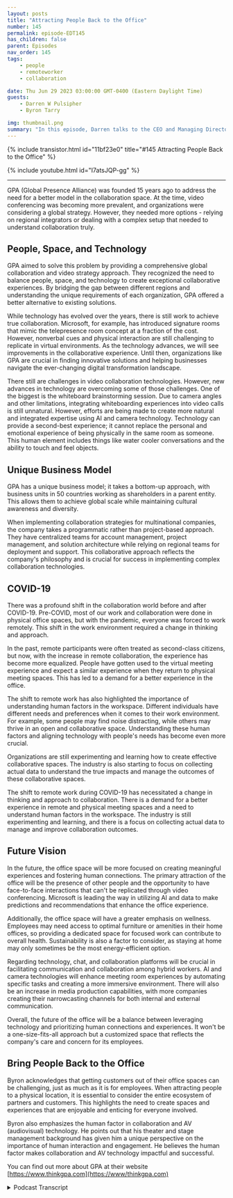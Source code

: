 ```yaml
---
layout: posts
title: "Attracting People Back to the Office"
number: 145
permalink: episode-EDT145
has_children: false
parent: Episodes
nav_order: 145
tags:
    - people
    - remoteworker
    - collaboration

date: Thu Jun 29 2023 03:00:00 GMT-0400 (Eastern Daylight Time)
guests:
    - Darren W Pulsipher
    - Byron Tarry

img: thumbnail.png
summary: "In this episode, Darren talks to the CEO and Managing Director of GPA about the role that collaboration innovation plays in bringing people back into the office and why people need face-to-face interaction."
---
```


{% include transistor.html id="11bf23e0" title="#145 Attracting People Back to the Office" %}

{% include youtube.html id="I7atsJQP-gg" %}

---

GPA (Global Presence Alliance) was founded 15 years ago to address the need for a better model in the collaboration space. At the time, video conferencing was becoming more prevalent, and organizations were considering a global strategy. However, they needed more options - relying on regional integrators or dealing with a complex setup that needed to understand collaboration truly.

## People, Space, and Technology

GPA aimed to solve this problem by providing a comprehensive global collaboration and video strategy approach. They recognized the need to balance people, space, and technology to create exceptional collaborative experiences. By bridging the gap between different regions and understanding the unique requirements of each organization, GPA offered a better alternative to existing solutions.

While technology has evolved over the years, there is still work to achieve true collaboration. Microsoft, for example, has introduced signature rooms that mimic the telepresence room concept at a fraction of the cost. However, nonverbal cues and physical interaction are still challenging to replicate in virtual environments. As the technology advances, we will see improvements in the collaborative experience. Until then, organizations like GPA are crucial in finding innovative solutions and helping businesses navigate the ever-changing digital transformation landscape.

There still are challenges in video collaboration technologies. However, new advances in technology are overcoming some of those challenges. One of the biggest is the whiteboard brainstorming session.   Due to camera angles and other limitations, integrating whiteboarding experiences into video calls is still unnatural. However, efforts are being made to create more natural and integrated expertise using AI and camera technology. Technology can provide a second-best experience; it cannot replace the personal and emotional experience of being physically in the same room as someone. This human element includes things like water cooler conversations and the ability to touch and feel objects.

## Unique Business Model

GPA has a unique business model; it takes a bottom-up approach, with business units in 50 countries working as shareholders in a parent entity. This allows them to achieve global scale while maintaining cultural awareness and diversity.

When implementing collaboration strategies for multinational companies, the company takes a programmatic rather than project-based approach. They have centralized teams for account management, project management, and solution architecture while relying on regional teams for deployment and support. This collaborative approach reflects the company's philosophy and is crucial for success in implementing complex collaboration technologies.

## COVID-19

There was a profound shift in the collaboration world before and after COVID-19. Pre-COVID, most of our work and collaboration were done in physical office spaces, but with the pandemic, everyone was forced to work remotely. This shift in the work environment required a change in thinking and approach.

In the past, remote participants were often treated as second-class citizens, but now, with the increase in remote collaboration, the experience has become more equalized. People have gotten used to the virtual meeting experience and expect a similar experience when they return to physical meeting spaces. This has led to a demand for a better experience in the office.

The shift to remote work has also highlighted the importance of understanding human factors in the workspace. Different individuals have different needs and preferences when it comes to their work environment. For example, some people may find noise distracting, while others may thrive in an open and collaborative space. Understanding these human factors and aligning technology with people's needs has become even more crucial.

Organizations are still experimenting and learning how to create effective collaborative spaces. The industry is also starting to focus on collecting actual data to understand the true impacts and manage the outcomes of these collaborative spaces.

The shift to remote work during COVID-19 has necessitated a change in thinking and approach to collaboration. There is a demand for a better experience in remote and physical meeting spaces and a need to understand human factors in the workspace. The industry is still experimenting and learning, and there is a focus on collecting actual data to manage and improve collaboration outcomes.

## Future Vision
In the future, the office space will be more focused on creating meaningful experiences and fostering human connections. The primary attraction of the office will be the presence of other people and the opportunity to have face-to-face interactions that can't be replicated through video conferencing. Microsoft is leading the way in utilizing AI and data to make predictions and recommendations that enhance the office experience.

Additionally, the office space will have a greater emphasis on wellness. Employees may need access to optimal furniture or amenities in their home offices, so providing a dedicated space for focused work can contribute to overall health. Sustainability is also a factor to consider, as staying at home may only sometimes be the most energy-efficient option.

Regarding technology, chat, and collaboration platforms will be crucial in facilitating communication and collaboration among hybrid workers. AI and camera technologies will enhance meeting room experiences by automating specific tasks and creating a more immersive environment. There will also be an increase in media production capabilities, with more companies creating their narrowcasting channels for both internal and external communication.

Overall, the future of the office will be a balance between leveraging technology and prioritizing human connections and experiences. It won't be a one-size-fits-all approach but a customized space that reflects the company's care and concern for its employees.

## Bring People Back to the Office
Byron acknowledges that getting customers out of their office spaces can be challenging, just as much as it is for employees. When attracting people to a physical location, it is essential to consider the entire ecosystem of partners and customers. This highlights the need to create spaces and experiences that are enjoyable and enticing for everyone involved.

Byron also emphasizes the human factor in collaboration and AV (audiovisual) technology. He points out that his theater and stage management background has given him a unique perspective on the importance of human interaction and engagement. He believes the human factor makes collaboration and AV technology impactful and successful.

You can find out more about GPA at their website [https://www.thinkgpa.com](https://www/thinkgpa.com)



<details>
<summary> Podcast Transcript </summary>

<p>﻿1</p>
<p>Hello, this is Darren</p>
<p>Pulsipher, chief solution,architect of public sector at Intel.</p>
<p>And welcome to Embracing</p>
<p>Digital Transformation,where we investigate effective change,leveragingpeople, process and technology.</p>
<p>On today's episode in taking workersback to the Office through collaborationwith special guest</p>
<p>Byron Tarry, CEO and managingdirector of GPA.</p>
<p>Byron, welcome to the show.</p>
<p>Thank you. Excited to be here.</p>
<p>Hey, we had an interesting conversation.</p>
<p>Where was a couple of weeks ago?</p>
<p>First time I met you guys. Yeah.</p>
<p>And you guys have an interesting approachto two things.</p>
<p>But before we get to talking about GPAand and all that,tell me a little bit about yourselfand your background.</p>
<p>Well, as as many in this industry,</p>
<p>I guess,came fromfrom a bit of a creative background.</p>
<p>So I came from a theater side of things,stage management.</p>
<p>And as you might guess from the accentfrom.</p>
<p>We're a little further afieldthan the North America.</p>
<p>I originally grew up, spentthe first half of my life in Australia andbut the theater world's not exactlythe place to make your fortune, I suppose.</p>
<p>And, and so like a lot in the industry,lots of musicians and so onthat found a way to find the creative,find the teamwork, find the technology andyou know in a day job and, and ended upin, in the audiovisual collaboration space.</p>
<p>So I guess that's that's mean that'san interesting backgroundbecause theater management is a lotlike collaborationin in corporate America, right?</p>
<p>Yeah, absolutely.</p>
<p>You know, particularly in stagemanagement, you, you you are controllingall the elements from thefrom the actors to the technology.</p>
<p>Yeah.</p>
<p>To the to the front of house and so on.</p>
<p>So lots of elements going on there.</p>
<p>And that really in many ways in thein our industrythat people space and technologyalignment is, is really thewhat we've talked aboutfor probably a decade or more ofyou have to get that balancebetween the three right to to makeexceptional collaborative experiences.</p>
<p>And so drawing on that,</p>
<p>I mean, I even had a six monthstint of studying architecturein, in, in universitybefore heading towards the theater spaceand years.</p>
<p>So kind of balanced all those elementsof people, space and technology I guessnow that that's pretty fascinatingbecause you run into alldifferent types of people in high techpeople with a theater background.</p>
<p>I never would have thought theaterin collaboration,but totally makes sensewhen you think about.</p>
<p>And so tell me a little bityou guys got GPA.</p>
<p>I mean, why why did you start GPA?</p>
<p>What's the whole back back story on GPAitself?</p>
<p>Yeah, I actually realizedlast week was 15 years ago.</p>
<p>It's like after I'd show last weekand it was actually 15 years agolast weekthat that the the organization began.</p>
<p>But it began for some context.</p>
<p>And those that have been around fora few years, like you and I might rememberwhen Cisco acquired a company called</p>
<p>Tandberg and Tambo, who one of the leadersin video conferencing.</p>
<p>And and 15 years ago we we figured thatthat was the the big moment.</p>
<p>Suddenly Ivy would go from fromthis sort of side thing not on my networkas as some of the IP convergencewas just beginning to now Cisco,a market maker, had stepped into the spaceand the boom was going to happen.</p>
<p>While it probably took another 12 yearsbefore</p>
<p>Kyoto came alongtill really that that boom occurred.</p>
<p>But what what shifted 15 years agowas was this collaboration spacestarting to shift from a more real estateproject centric environment?</p>
<p>Build a new building,woke up with some meeting rooms in.</p>
<p>But that was that tended to benot necessarily linked to a globalstrategy but but as videoconferencingthis was taking more hold and Ciscobrought some credibility to that.</p>
<p>Suddenly organizations were startingto think about a global strategy.</p>
<p>So obviouslythe accompanying piece for a startwas about connecting those further afield.</p>
<p>And and at the time,you really had two choices.</p>
<p>You went to a regional integratorwho kind of picked up the phonearound the world and hopedthat they might find a kindred spiritto be able to help them.</p>
<p>When you went to the spacethat really didn't understandcollaboration, you often actually ended upwith a room with with a roomin a box from Cisco on one endand this complex ivy on the other.</p>
<p>And we felt there was a better modelthat was required.</p>
<p>And in fact, as I was saying to youbefore, even as late as 2018,for us to do a study in suggestsof 96% of the enterprise customersthey interviewed were happy with theirtheir collaboration and video strategy.</p>
<p>So, yeah, whenever you seethat sort of dissatisfaction, alwaysan opportunity for an entrepreneur,for entrepreneurial ism, I guess.</p>
<p>Yeah,we really wanted to try and solve that.</p>
<p>That problembecausethe be unique and</p>
<p>I guess we can jump into that if you want.</p>
<p>Yeah I so I remember,</p>
<p>I remember the first collaboration room</p>
<p>I went into it was a Cisco roomand I was managing a team in India.</p>
<p>So we set it up so that the tail,it was kind of hokey to tell youthe truth.</p>
<p>Right?</p>
<p>Big screens and cameras everywhere,but it looked likeyou were all sitting at the same tablebecause they made the tablego into the screen.</p>
<p>The whole concept.</p>
<p>Yeah, but what I what I realizedwhen I actually finally went outand visitedthese people that worked for me,</p>
<p>I already knew them,right?</p>
<p>Because I was used to sitting at a table,even though it was a virtual table, was,you know, there was a bunch of lightingand everything was an unnatural.</p>
<p>But I knew who they werebecause I could see them.</p>
<p>And that collaboration really did happen.</p>
<p>A But that was a super expensiveand time consuming effortto put that thing together.</p>
<p>And, and,you know, there weren't very many,there was only one roomin, in, in California and one in</p>
<p>Bangalore, India.</p>
<p>You know, back then that telepresencepremise was a three or four or$500,000 room.</p>
<p>Oh, yeah,you got to get around comes aroundthose telepresence rooms had that thatthat table structure that sort of createdthe across the table model.</p>
<p>Well what what Microsoftnow doing with their signature roomsin the front rowexperiences is tell me exactlyback to that that same kind of premiseonly a 10th of the cost.</p>
<p>But yeah and well and then there's there'salso that's just non-verbal.</p>
<p>One of the things I really miss is truecollaboration.</p>
<p>We don't have this true truecollaboration, collaboration yet.</p>
<p>I dida whiteboard sessionwith a colleague of mine back East.</p>
<p>I'm on the West Coastin in the United Statesand it was still kind of hokey, right?</p>
<p>He was on video.</p>
<p>I was on video,but we wanted a whiteboard stuff andwe couldn't take the pen from each otherand we couldn't jab each other.</p>
<p>You know, we couldn't say, Moveout of my way, I'm going to do this part.</p>
<p>It's still not the same as beingin the room with each other right now.</p>
<p>Look,</p>
<p>I think this there's two elements to that.</p>
<p>The first, I'll say from a technologystandpoint is, is I think that'sthat's still evolving.</p>
<p>I mean, Microsoft came out with somea few years back and that kind ofchanged the paradigm a little bit,created a bit of a new market.</p>
<p>But I was having this discussion last weekactually with some of Microsoft peoplethat that that that premiseof your video experienceand your whiteboarding experiencebeing integratedin one of the front of the room is stillstill not natural because you've got theseweird camera angles and so on.</p>
<p>There is some work that's happeningnow amongst a number of the the,the sort of leading industryvendorsand so on that that's starting to pushthat sort of integrated experiencebetween side of wallwhiteboarding experienceand front of wall.</p>
<p>And there's a whole lot of stuffgoing on around AI and camera twoto sort of create a produced experiencethat does make some of that more natural.</p>
<p>But I think the the counter to thatand it kind of talks to theto the strugglesthat are going on in the industryat the moment is that in the worldat the moment, in the enterprise spaceof of bringing stuff to the officeas opposed to living that that experiencewe live for a few years with code isis the still an elementwhen you got to to Indiathose those years back there was stillan element of the personal relationalthere was still a missing elementthat you couldn't simply replaceby being across the across a video screen.</p>
<p>Whether that was going out for a beerat the end of the day,you know, the watercooler conversationor just justthat sort of emotional experienceof being physically in a room as well.</p>
<p>And so I think thoseare the canvas. We can alwayswe can always try andsort of createthat second best experience.</p>
<p>And we need to makewe need to to to make surethat we optimize that as much as possible.</p>
<p>But we can't lose sight of the factthat still there's still thathuman element in all of usthat that likes to touch and feel andand be in the same roomwith someone as well.</p>
<p>And I think that's that balancethat we're trying to,you know,still try to find a little bitbecause there reallyis no best practice in it right now.</p>
<p>It's also new in this postcode environment that is stilland strugglingto figure out what that mouth is.</p>
<p>Yeah, you keep mentioning</p>
<p>COVID, so let's talk pre-COVID.</p>
<p>When you guys were focusing oncollaboration technologies,your main customer base was all globalglobal companies, right?</p>
<p>Primarily trying to collaboratewith their internal and customers.</p>
<p>Is that what the main focus was?</p>
<p>Well, certainly.</p>
<p>I mean, GPS has being builtfrom an enterprise standpoint.</p>
<p>Primarily it washow do we solve this this global premiseand take the I mean, it's complexenough to deal with thatpeople space technology aloneand in a in a domestic capacity,let alone when you addall the complexities of globaland cultural and geographical and so on.</p>
<p>So certainly we've been built for thatat in solving that global element.</p>
<p>But that doesn't mean that 90%of our business doesn't come from domesticand that could be servingas an educational customer,that could be serving a sports venue,that could be serving a broadcastproductionenvironment and so on as well. But,but yeah, certainly that that sort ofcritical factor that thatthat we look at ishow do you scale this globally.</p>
<p>So when we first talked,</p>
<p>I loved your business model,the whole conceptbecause you said act globally.</p>
<p>No way, think globally, actlocally, right?</p>
<p>That was kind of your business model.</p>
<p>Yeah.</p>
<p>So I guess how do youhow do we leverage the modern economy?</p>
<p>So rather than a top downorganization of ownershipand so on, in fact, it's bottom up.</p>
<p>It's a little bit of</p>
<p>I use the the uber Airbnb analogy.</p>
<p>So in fact to achieve that scaleand we have a footprint in 50 countries.</p>
<p>In fact,what we've done is we've we've unitedwhat we call 27business unitswith that that that physical footprint ininto a global organization whereeach of those business units are actuallyshareholders in the parent entity.</p>
<p>And that's how we achieve that scaleand also the agility to continue toto establish footprintwhere our customers goby actually unitingall these regional organizations.</p>
<p>But by doing doing that,what essentially we did iswe left the cultural awarenessand diversity, the, the,the local ability to correct relationswith the that the regional stakeholders.</p>
<p>We all know when you push a mandate downglobally, the first thing that the regionsdo is push back and say,</p>
<p>Oh yeah, I've got my guy.</p>
<p>And so, you know, that balanceof the thinking and acting globally from afrom a strategic standpoint,but still being able to reflect thatwealth, to use that service hub analogy,the way a surface hubis going to be used inthe US is going to be very differentto Japanwhen you've got a very different hierarchyof collaborative input.</p>
<p>And if your fault is down from your boss'sboss'sboss, you're probably not jumping upand grabbing the pen out of his handand jumping in front ofthat that that surface hopso that, you know, that regional elementis so critical in success, particularlywhen you look at thethe reasons why we're doing this.</p>
<p>And that is collaboration.</p>
<p>That is the the, the very human factorsof how people work together.</p>
<p>So if if you've got amultinational like Intel, for example,that needs to put in collaborationstrategy,post-COVID, it doesn't matterwhen you would then call on thoseand I need to do itin Latin America and North America.</p>
<p>So all of all of them are.</p>
<p>Do youthen you then collaborate yourselveswith all the regional peoplesaying, here's the big account intel.</p>
<p>They want to do collaboration.</p>
<p>We want some consistent Cbut it needs to beit needs to be regionalized or whatever.</p>
<p>But you're really no different to I thinkin many ways</p>
<p>I suppose I see best practices that thatin deployment of any technology,you have a programmatic approach.</p>
<p>You know, it's typically not a project,it's a program because it's multiyear.</p>
<p>It's yeah, yeah.</p>
<p>You know, it's complex and,and has strategic objectivesthat go beyond just the basic scope,schedule, budget element.</p>
<p>And sowe would generally have a centralized teamof account managementto project managementsolution architect, service managementand so on.</p>
<p>And then regional projectsspin out of that and get deployed.</p>
<p>And then we have a</p>
<p>I have a central corporate teamthat that sits atop all that and buildsthe structure and the methodologyand ultimately supports the, the,whether that's thatthat central teamor the, or the regional teamin making sure that the programdeploys effectively, but thatis really critical to to success.</p>
<p>So you're kind of livingyour own collaborationphilosophy when you're doing thisbecause it's highly collaborative, right?</p>
<p>Well,it has to be, and particularly in thosewhere you've got to push upthose regionalized premises,that has to be that balancewhere the central team truststhe local teamthat they're not just kind ofbypassing the central strategyand that's the central teamfrom our standpointor the customer standpoint. Butbut but likewise that thatthe program is a failurebecause of a lack of adoption regionallyin the the outcomesthat that we're trying to seek.</p>
<p>So but yeah</p>
<p>I think that the caution is often</p>
<p>I get hung up in talking about thisglobal premise and I know many of youryour listeners are not necessarilyin that global capacity.</p>
<p>And really I don't think it changesonce you get to any sense of scale.</p>
<p>Does that balance where we're looking forwe actually call itthe four S's scalestandardization, simplification and speed.</p>
<p>But we also have to forget that we don'ttry and drive those efficienciesby forgetting thatthe audience that we're serving andis finding that balanceand having the trust between teams.</p>
<p>Yeah, from a global basisto to be able to recognize when it's okayto, to, to divert,when standardization is actuallyperhaps a negativeas opposed to witness a positive.</p>
<p>No, I really like that approach.</p>
<p>It is balance.</p>
<p>What has changedbetween pre-COVID and post-COVIDin this industry from your perspective?</p>
<p>Because it was it was a fundamental shift.</p>
<p>And how did that affect your guys'sapproach to the collaboration world?</p>
<p>Yeah, I mean, look, I think pre-COVIDwe largely lived in the physical spaceof the office environment and obviouslywhat happened the moment COVID hit,everyone got driven to the remote office.</p>
<p>And and so certainly that had to shifta bit of our thinking for a few years.</p>
<p>The focus on building physical spacesin the officethere,excuse me where that really went away.</p>
<p>But what's what's happened withthe return isis really interestingly theyou know, this premiseof not so much equality because equalityassumes an equal experience,but equity between the remote and theand the physical meeting roomspace, for example, is has really shifted.</p>
<p>So in the pastyou were kind of a second class citizenif you were that remote participant.</p>
<p>It wasn't that that that,yeah, right.</p>
<p>You were an outsider.</p>
<p>Yeah.</p>
<p>Whereas now we got so used to actuallythat experience of like you and I were,</p>
<p>I've got full face on, on the screenand so on.</p>
<p>So when we go back into the meeting roomand we stopped sending a shotof a room of seven people and,and the far end of the tableis, is a distantperson that you can barely even seefacial expression and so on as well.</p>
<p>It's actually demandeda different experience and ultimately,if you come to the office nowand we can talk a bit about the sort ofearning the commute premise,the reason why Iwould come to the office is</p>
<p>I need to expect a better experienceby coming to the officethan sitting in my office.</p>
<p>Otherwise, there's really no no demand toto come to the office.</p>
<p>There's lots of other factorsof keeping a quorum.</p>
<p>So one of the reasonswhy I am going to come to the officeand making sure that that experienceat the office,whether it's in the meeting roomor whether it's actually anywherein that that office environment,because ultimately anywhere in the officeenvironment really is becomea meeting space in some senses now,because that's why I go to the office,or at least a large part toto collaborate with others.</p>
<p>So it's absolutely shiftedthe thinking that we have to go through incertainly supportingthe remote participant, but reallychallenging ourselves to drivea better experience of the office as well.</p>
<p>That's going to be really toughbecause I have personalized my home officeright?</p>
<p>It's I got to do that,right?</p>
<p>So it's all set up.</p>
<p>I'm comfortable here.</p>
<p>You know, my set up, I've got it set upfor podcast hosting and collaborate.</p>
<p>I like my you're right.</p>
<p>I don't want to go in the office because</p>
<p>I don't have all the stuff I have here.</p>
<p>Right?</p>
<p>It's harder to go into the officeand particularly of the officesdriven to things like hot deskingand so on, which which makes sense.</p>
<p>But it's even less personalizedbecause I get to sit at a spacethat's got to sort of fitone size fits all.</p>
<p>We had a panel discussion last weekat Infocom where we had someone from UK</p>
<p>Design, big global design, architectureand planning firm and so on.</p>
<p>And and I was talking about thingslike neurodiversity,you know,kind of a hot topic these days, but,but how some people come to the officeand noise, for example, just becomesincredibly distracting to them.</p>
<p>And as we nowpush them into these open workspacesinstead of perhaps in the pastwhere they had a quiet officethey could work in and so on,that it just doesn't work for them.</p>
<p>And so you're really having to understandthose human factors in that peoplespace and technology alignmentbecome even more important.</p>
<p>Yet we want to create these spacesthat are that thatencourage collaboration, encourage those,those human elements as well.</p>
<p>And so it's, you know, it's not easy.</p>
<p>And I'd say that in the yeah, there isno best practice to go to right now.</p>
<p>Everyone's experimenting.</p>
<p>We've got such a short period of timesince reallythe return to offices has occurred thateven as you get outsideof individual cultures,within individual organizations, this,there's still a lot of learning to do.</p>
<p>And it's actually one of the areasthat I think as an industry wewe are struggling with is real effectivedata.</p>
<p>Look, we can measure on and often is itbroken and all those types of things.</p>
<p>But yeah, there's some interesting movesafootat that same flat panel discussionsitting next to I think I had both</p>
<p>Microsoft and Cisco marketmakers in terms of technology,whetherthat was the history of Cisco and Tandbergor more recently Microsoftand what teams has done.</p>
<p>But both of themin two different strategies.</p>
<p>Cisco with aan offering called</p>
<p>Spaces and Microsoft with placesare both startingto kind of step into that, thathow do we really understand the the trueimpacts, the human impacts and so on.</p>
<p>And they're both coming at itfrom quite different paths.</p>
<p>But how do we take real datato really start to understandwhat's happening in these offices,not just to sort of manage the technology,but manage the outcome, manage thethe returns and so onthat are coming from that.</p>
<p>I really like that.</p>
<p>Do you think that your guy, thatyour focus has shifted to more of that?</p>
<p>Absolutely.</p>
<p>I mean,challenging ourselves even as toif we got the right skill setswithin some of, you know, some of thatthe traditional ecosystem of staffingthat we had things like business analystsand the ability to take dataand manage it and ultimately becomethat strategic partner to our customersmeans not just saying, here'sall the data, you got to figure it out,but but how do we take thatand leverage thatthose decades of experienceand where I guess I,</p>
<p>I feel we as an industryhave an advantage overperhaps the real estate side of thingsor the more traditional i.t side of thingsis that we've</p>
<p>I guess back to that very human elementthat we startedwith the sort of theatrical, the musical,the emotional or the we've understoodand been the expertsin trying to align that, that experientialwith the, with the practical for,for so long that I put our hand up and saywell we need to leverage that morebut we need to draw on the best practicesand convergence has been going on.</p>
<p>Well, the ABC convergence started 15plus years ago, but now we're seeingeven more convergence is I t are evenhaving to sort of feed into thatthat reality as welland become more experientially focused,less about the states and statesand the security and more abouthow am I actually serving them.</p>
<p>I might like true customer, particularlyif the complexity of technologyhas gone to the cloud and you don't needall those guys running servers and so on.</p>
<p>And so I, you know, I think the only worldgenerally has had to shift.</p>
<p>Yeah.</p>
<p>All right.</p>
<p>So put on your put on your future hatfive years down the road.</p>
<p>What does the office look like now?</p>
<p>Well, if I had the perfect crystal ball,</p>
<p>I'd be abillionaire tomorrow.</p>
<p>Where would you like to see?</p>
<p>You know, where would you like to seethe office space go To what?</p>
<p>What do you think would attract meback into the office? Why?</p>
<p>And let me tell you something aboutmy commute is across the street.</p>
<p>I literally in like 2 minutesfrom Intel headquarters,</p>
<p>I could walk if I weren't so lazy.</p>
<p>So forget the commute part.</p>
<p>What attracts me to the office?</p>
<p>What does it look like?</p>
<p>Well, I think theyou know, the primary thing that attractsyou probably is is people, other people.</p>
<p>But but this is the strugglethat we've got a little bit to do.</p>
<p>I know you're going to be at the officeand if I don't know,you're going to be that. And I'm like,</p>
<p>Oh, come on.</p>
<p>And you've got thissort of vicious circle.</p>
<p>And so I think about particularlywhat Microsoft isfirst and foremostfocus on on places is trying to use AI andand the mass of datathat they have from exchange,from teams, fromfrom all these other platformsand starting to tryand become more predictiveand make recommendation and so on.</p>
<p>But but first and foremost, it's</p>
<p>I'm going to come to the officebecause I know you're at the officeand we can we can sit down together.</p>
<p>We can have experiencesthat we can't have just over a video.</p>
<p>I think there arethere are other elements to that.</p>
<p>There's a wellness element to it.</p>
<p>You're sitting in your yourlittle home office, maybe notwith optimal furniture, maybe not with thethe gym, the all the other amenitiesthat that, that we often offer.</p>
<p>I think that there is absolutelya wellness space and let'sremember that that for many employeesthat they may not have aa dedicated home officethey might be sittingat the kitchen table,they might be seeing it.</p>
<p>Sometimes it is actuallyabout having that focused space as well.</p>
<p>May notalways be about meeting with others,but sometimes I actually just need a placeto get out of my my home environmentsand so on as well.</p>
<p>I mean, there's some other interestingthings that are coming out as well.</p>
<p>As I was talking to Cisco last weekaround the theirtheir spices premise, and that's aroundthings like sustainability.</p>
<p>We all think that not getting inthe car is a sustainable premise.</p>
<p>But when we realize that the officeis going to be heated and cooled andand so on,whether we go into the office or not,we may actually be consuming more energyby staying at home, particularlywhen the commute is on the acrossthe road as you talk about.</p>
<p>And so there are other factors that arestarting to come into this as well.</p>
<p>So I think holistically,you know, it's building that culture of ofwhy would I come to the officethat that certainly foundationallywill be about that the human impact piece.</p>
<p>But but but I thinkit gets more intricate than thatand and ultimately rarelyis there a one size fits all premise.</p>
<p>And so it's it's attractingthe different things to different peopleand making sure that the</p>
<p>I guess the the thethe company cares about you andis creating a space that reflects its it'scare about you as an employee as opposedto just a number on a spreadsheet.</p>
<p>Yeah, exactly.</p>
<p>Where do you see thefuture for the technology side of things?</p>
<p>What new innovations do you see thatare going to make it easierto collaborate with these hybrid workers,which is which is really complexwhen you think about it, right?</p>
<p>Some days I'm in the I'm in the office,some days I'm not.</p>
<p>My team is now scattered to the wind.</p>
<p>Sometimes we're in the it'sthis kind of mess.</p>
<p>What technologies doyou think are going to help with that?</p>
<p>Well, I think, look, you know, it'sit's it's been a hot topic latelybut anything from chat to</p>
<p>I generally I think isan is going to have to have have an impactbut butas long aswe understandthe impact and the role of head I can have</p>
<p>I mean I talk about thatthat places environment where it's goingto start to give you a recommendationand so on.</p>
<p>And so being that copilot with youis even actuallyto use the Microsoft term of copilotbeing that copilot with youin terms ofpractical things in in our world,</p>
<p>I mean, there arenarrow world of of thewe're going towe're already starting to seea new level of of experiencestarting to be drivenfrom a bit of Einsteinin camera technologies, for example.</p>
<p>So once you get into that meetingroom, multiple cameras andand the sort of automated producerwe've actually got quiteused to in coming out reduced eventsbecause that was kind of the waythe way we had to do itand sort of bringing some of thatwithout having to layer techniciansand people on top of it,starting to let technologydo some of the workto to enhance the experience.</p>
<p>The other thing that I thinkwe're already starting to see isand it wasn't necessarilydriven by by COVID, although it helped is,</p>
<p>I guess, narrow cast media production.</p>
<p>I mean, a little bitlike what we're doing today. Butwe're seeing even at amuch more higher produced level,the number of studios,broadcast studios we're buildingfor corporate enterprise, for example,whether that's out to the to a wideraudience, particularly the finance world,a lot of the banksand so on are creating their ownnarrowcasting channelsto to their that constituencyas much as it's being usedinternally to employees and so on.</p>
<p>So I think this whole media explosion,the media workflows that arethat are carrying the technology,that's taking complexityout of those media workflowsso that that the average personcan can create a higherdegree of engagement as yet as indeedwe're talking about for this platform.</p>
<p>And so I think those things are startingto shift as well.</p>
<p>And sowe kind of look atthe 8020 rule of this, 88% of the roomsthat we're building of thesevery standardized rooms, it's the MCI,</p>
<p>Microsoft, NCR, Zoom Room or whatever.</p>
<p>That's that's been kind of rule.</p>
<p>But, but the but what that's allowing usto do is take our attention awayfrom that using standardizationand so on and bring it to the 20%,which is the really impactful,important experiential related stuff.</p>
<p>And so so yeah, it's, it'sthose spaces that I'm most excitedabout interactivity and, and I mean,large organizationslike Intel have been building experiencesof this for years, but,but that was typicallythat the big big air experience area HQbut we're starting to see a lotmore of that distribute out to smallerrealities in the branch offices,in the regions and so on. Sowhile thatis significant,that attracts people back into the officeas well, and not just employees.</p>
<p>You know, we tend to look at a lotabout the attract, the employee,but what's going to attract the customer?</p>
<p>I know, you know, we've all found itharder to get customersout of their office. Oh, yeah.</p>
<p>Just as much as we have employees.</p>
<p>And so it's not just earningthe commute from, from thethe employee, it's earning the commutefrom, from that entire ecosystemof partners, of customersof, of everybody that we interact with.</p>
<p>That's important now that this is awesome.</p>
<p>Hey, Byron, thanks for your time today.</p>
<p>This was this is enjoyable</p>
<p>I really yeah I really like this a lotbecause we don't have to talkabout technology the whole time.</p>
<p>The human factor is so important.</p>
<p>So thanks for humanizing collaborationand AV,especially with your backgroundin theater and stage manager.</p>
<p>I think it's wonderful.</p>
<p>It's a great story, but it's a pleasure.</p>
<p>It's and it's a passion as I say,if you if you love what you do,you never work a day in your life.</p>
<p>I think you live thata little bit as well.</p>
<p>But certainly it's that human factorthat that makes it makes it fun everyday.</p>
<p>Oh, that's awesome. Thanks again, Byron.</p>
<p>Get down.</p>
<p>Thank you for listeningto Embracing Digital Transformation today.</p>
<p>If you enjoyed our podcast,give it five stars on your favoritepodcasting site or YouTube channel,you can find out more informationabout embracing digital transformationand embracingdigital.org.</p>
<p>Until nexttime, go out and do something wonderful.</p>

</details>
